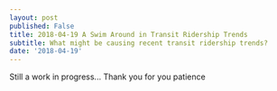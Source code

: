 ```yaml
---
layout: post
published: False
title: 2018-04-19 A Swim Around in Transit Ridership Trends
subtitle: What might be causing recent transit ridership trends?
date: '2018-04-19'
---
```

Still a work in progress... Thank you for you patience
